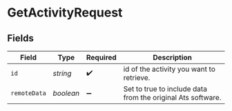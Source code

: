 # GetActivityRequest


## Fields

| Field                                                       | Type                                                        | Required                                                    | Description                                                 |
| ----------------------------------------------------------- | ----------------------------------------------------------- | ----------------------------------------------------------- | ----------------------------------------------------------- |
| `id`                                                        | *string*                                                    | :heavy_check_mark:                                          | id of the activity you want to retrieve.                    |
| `remoteData`                                                | *boolean*                                                   | :heavy_minus_sign:                                          | Set to true to include data from the original Ats software. |